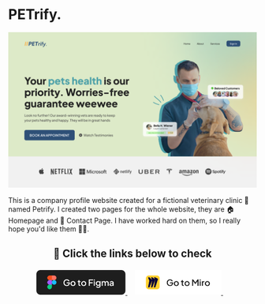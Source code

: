 # PETrify.

![banner-image](/assets/banner-petrify.png)

This is a company profile website created for a fictional veterinary clinic 🐾 named Petrify. I created two pages for the whole website, they are 🏠 Homepage and 📕 Contact Page. I have worked hard on them, so I really hope you'd like them ✌🏼.

## <p align="center">:rocket: Click the links below to check </p>

<p align="center">
<a href="https://www.figma.com/file/5P3mRh2Fl4s3MASrFe0wkf/Week-2-Assignment?t=S0wvlWoYGEMrq0VY-1">
  <img height="50" title="Figma" alt="Go to Figma" src="https://raw.githubusercontent.com/revou-fsse-1/w2-my-website-design-aldwiputra/main/assets/go-to-figma-button.png">
</a> &#xa0; &#xa0;
<a href="https://miro.com/app/board/uXjVODIYpqA=/?share_link_id=211992183948">
  <img height="50" title="Miro" alt="Go to Miro" src="https://raw.githubusercontent.com/revou-fsse-1/w2-my-website-design-aldwiputra/main/assets/go-to-miro-button.png">
</a> &#xa0; &#xa0;
</p>
